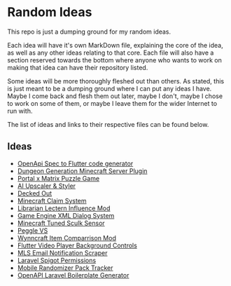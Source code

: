 # Random Ideas
This repo is just a dumping ground for my random ideas. 

Each idea will have it's own MarkDown file, explaining the core of the idea, as well as any other ideas relating to that core. Each file will also have a section reserved towards the bottom where anyone who wants to work on making that idea can have their repository listed.

Some ideas will be more thoroughly fleshed out than others. As stated, this is just meant to be a dumping ground where I can put any ideas I have. Maybe I come back and flesh them out later, maybe I don't, maybe I chose to work on some of them, or maybe I leave them for the wider Internet to run with.

The list of ideas and links to their respective files can be found below.

## Ideas
* [OpenApi Spec to Flutter code generator](openapi-flutter-generator.md)
* [Dungeon Generation Minecraft Server Plugin](dungeon-gen-mc-plugin.md)
* [Portal x Matrix Puzzle Game](portal-matrix-puzzle-game.md)
* [AI Upscaler & Styler](ai-upscale-with-style.md)
* [Decked Out](decked-out-game.md)
* [Minecraft Claim System](minecraft-claim-system.md)
* [Librarian Lectern Influence Mod](librarian-lectern-influence-mod.md)
* [Game Engine XML Dialog System](game-engine-xml-dialog-system.md)
* [Minecraft Tuned Sculk Sensor](minecraft-tuned-sculk-sensor.md)
* [Peggle VS](peggle-vs.md)
* [Wynncraft Item Comparrison Mod](wynncraft-item-comparrison-mod.md)
* [Flutter Video Player Background Controls](flutter-video-player-background-controls.md)
* [MLS Email Notification Scraper](mls-email-scraper.md)
* [Laravel Spigot Permissions](laravel-spigot-perms.md)
* [Mobile Randomizer Pack Tracker](mobile-randomizer-pack-tracker.md)
* [OpenAPI Laravel Boilerplate Generator](openapi-laravel-boilerplate-generator.md)

